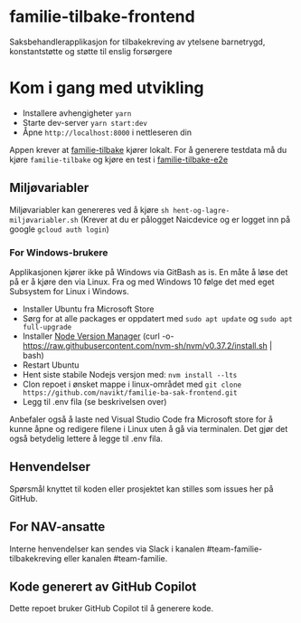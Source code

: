 # familie-tilbake-frontend

Saksbehandlerapplikasjon for tilbakekreving av ytelsene barnetrygd, konstantstøtte og støtte til enslig forsørgere

# Kom i gang med utvikling

* Installere avhengigheter `yarn`
* Starte dev-server `yarn start:dev`
* Åpne `http://localhost:8000` i nettleseren din

Appen krever at [familie-tilbake](https://github.com/navikt/familie-tilbake) kjører lokalt.
For å generere testdata må du kjøre `familie-tilbake` og kjøre en test i [familie-tilbake-e2e](https://github.com/navikt/familie-tilbake-e2e)

## Miljøvariabler

Miljøvariabler kan genereres ved å kjøre `sh hent-og-lagre-miljøvariabler.sh` (Krever at du er pålogget Naicdevice og er logget inn på google `gcloud auth login`)

### For Windows-brukere

Applikasjonen kjører ikke på Windows via GitBash as is. En måte å løse det på er å kjøre den via Linux.
Fra og med Windows 10 følge det med eget Subsystem for Linux i Windows.

* Installer Ubuntu fra Microsoft Store
* Sørg for at alle packages er oppdatert  med `sudo apt update` og `sudo apt full-upgrade`
* Installer [Node Version Manager](https://github.com/nvm-sh/nvm#installing-and-updating) (curl -o- https://raw.githubusercontent.com/nvm-sh/nvm/v0.37.2/install.sh | bash)
* Restart Ubuntu
* Hent siste stabile Nodejs versjon med: `nvm install --lts`
* Clon repoet i ønsket mappe i linux-området med `git clone https://github.com/navikt/familie-ba-sak-frontend.git`
* Legg til .env fila (se beskrivelsen over)

Anbefaler også å laste ned Visual Studio Code fra Microsoft store for å kunne åpne og redigere filene i Linux uten å gå via terminalen. Det gjør det også betydelig lettere å legge til .env fila.

## Henvendelser

Spørsmål knyttet til koden eller prosjektet kan stilles som issues her på GitHub.

## For NAV-ansatte

Interne henvendelser kan sendes via Slack i kanalen #team-familie-tilbakekreving eller kanalen #team-familie.

## Kode generert av GitHub Copilot

Dette repoet bruker GitHub Copilot til å generere kode.